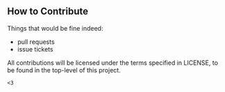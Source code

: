 ## How to Contribute

Things that would be fine indeed:

* pull requests
* issue tickets

All contributions will be licensed under the terms specified in LICENSE, to be
found in the top-level of this project.

`<3`
